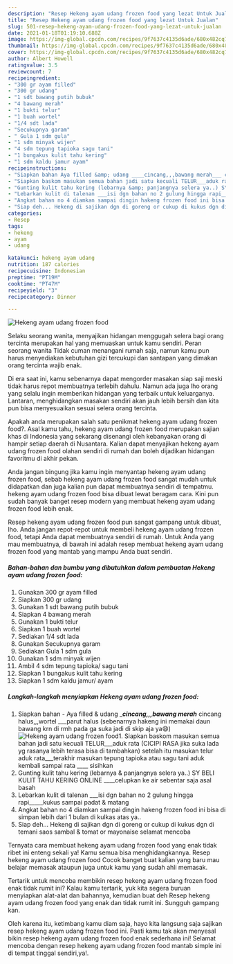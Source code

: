 ```yaml
---
description: "Resep Hekeng ayam udang frozen food yang lezat Untuk Jualan"
title: "Resep Hekeng ayam udang frozen food yang lezat Untuk Jualan"
slug: 501-resep-hekeng-ayam-udang-frozen-food-yang-lezat-untuk-jualan
date: 2021-01-18T01:19:10.688Z
image: https://img-global.cpcdn.com/recipes/9f7637c4135d6ade/680x482cq70/hekeng-ayam-udang-frozen-food-foto-resep-utama.jpg
thumbnail: https://img-global.cpcdn.com/recipes/9f7637c4135d6ade/680x482cq70/hekeng-ayam-udang-frozen-food-foto-resep-utama.jpg
cover: https://img-global.cpcdn.com/recipes/9f7637c4135d6ade/680x482cq70/hekeng-ayam-udang-frozen-food-foto-resep-utama.jpg
author: Albert Howell
ratingvalue: 3.5
reviewcount: 7
recipeingredient:
- "300 gr ayam filled"
- "300 gr udang"
- "1 sdt bawang putih bubuk"
- "4 bawang merah"
- "1 bukti telur"
- "1 buah wortel"
- "1/4 sdt lada"
- "Secukupnya garam"
- " Gula 1 sdm gula"
- "1 sdm minyak wijen"
- "4 sdm tepung tapioka sagu tani"
- "1 bungakus kulit tahu kering"
- "1 sdm kaldu jamur ayam"
recipeinstructions:
- "Siapkan bahan Aya filled &amp; udang ____cincang,,,bawang merah___ cincang halus,,,wortel ___parut halus (sebenarnya hakeng ini memakai daun bawang krn di rmh pada ga suka jadi di skip aja ya😄)"
- "Siapkan baskom masukan semua bahan jadi satu kecuali TELUR___aduk rata (CICIPI RASA jika suka lada yg rasanya lebih terasa bisa di tambahkan) setelah itu masukan telur aduk rata___terakhir masukan tepung tapioka atau sagu tani aduk kembali sampai rata ____ sisihkan"
- "Gunting kulit tahu kering (lebarnya &amp; panjangnya selera ya..) SY BELI KULIT TAHU KERING ONLINE ____celupkan ke air sebentar saja asal basah"
- "Lebarkan kulit di talenan ___isi dgn bahan no 2 gulung hingga rapi_____kukus sampai padat &amp; matang"
- "Angkat bahan no 4 diamkan sampai dingin hakeng frozen food ini bisa di simpan lebih dari 1 bulan di kulkas atas ya.."
- "Siap deh... Hekeng di sajikan dgn di goreng or cukup di kukus dgn di temani saos sambal &amp; tomat or mayonaise selamat mencoba"
categories:
- Resep
tags:
- hekeng
- ayam
- udang

katakunci: hekeng ayam udang 
nutrition: 187 calories
recipecuisine: Indonesian
preptime: "PT19M"
cooktime: "PT47M"
recipeyield: "3"
recipecategory: Dinner

---
```



![Hekeng ayam udang frozen food](https://img-global.cpcdn.com/recipes/9f7637c4135d6ade/680x482cq70/hekeng-ayam-udang-frozen-food-foto-resep-utama.jpg)

Selaku seorang wanita, menyajikan hidangan menggugah selera bagi orang tercinta merupakan hal yang memuaskan untuk kamu sendiri. Peran seorang  wanita Tidak cuman menangani rumah saja, namun kamu pun harus menyediakan kebutuhan gizi tercukupi dan santapan yang dimakan orang tercinta wajib enak.

Di era  saat ini, kamu sebenarnya dapat mengorder masakan siap saji meski tidak harus repot membuatnya terlebih dahulu. Namun ada juga lho orang yang selalu ingin memberikan hidangan yang terbaik untuk keluarganya. Lantaran, menghidangkan masakan sendiri akan jauh lebih bersih dan kita pun bisa menyesuaikan sesuai selera orang tercinta. 



Apakah anda merupakan salah satu penikmat hekeng ayam udang frozen food?. Asal kamu tahu, hekeng ayam udang frozen food merupakan sajian khas di Indonesia yang sekarang disenangi oleh kebanyakan orang di hampir setiap daerah di Nusantara. Kalian dapat menyajikan hekeng ayam udang frozen food olahan sendiri di rumah dan boleh dijadikan hidangan favoritmu di akhir pekan.

Anda jangan bingung jika kamu ingin menyantap hekeng ayam udang frozen food, sebab hekeng ayam udang frozen food sangat mudah untuk didapatkan dan juga kalian pun dapat membuatnya sendiri di tempatmu. hekeng ayam udang frozen food bisa dibuat lewat beragam cara. Kini pun sudah banyak banget resep modern yang membuat hekeng ayam udang frozen food lebih enak.

Resep hekeng ayam udang frozen food pun sangat gampang untuk dibuat, lho. Anda jangan repot-repot untuk membeli hekeng ayam udang frozen food, tetapi Anda dapat membuatnya sendiri di rumah. Untuk Anda yang mau membuatnya, di bawah ini adalah resep membuat hekeng ayam udang frozen food yang mantab yang mampu Anda buat sendiri.

<!--inarticleads1-->

##### Bahan-bahan dan bumbu yang dibutuhkan dalam pembuatan Hekeng ayam udang frozen food:

1. Gunakan 300 gr ayam filled
1. Siapkan 300 gr udang
1. Gunakan 1 sdt bawang putih bubuk
1. Siapkan 4 bawang merah
1. Gunakan 1 bukti telur
1. Siapkan 1 buah wortel
1. Sediakan 1/4 sdt lada
1. Gunakan Secukupnya garam
1. Sediakan  Gula 1 sdm gula
1. Gunakan 1 sdm minyak wijen
1. Ambil 4 sdm tepung tapioka/ sagu tani
1. Siapkan 1 bungakus kulit tahu kering
1. Siapkan 1 sdm kaldu jamur/ ayam




<!--inarticleads2-->

##### Langkah-langkah menyiapkan Hekeng ayam udang frozen food:

1. Siapkan bahan - Aya filled &amp; udang ____cincang,,,bawang merah___ cincang halus,,,wortel ___parut halus (sebenarnya hakeng ini memakai daun bawang krn di rmh pada ga suka jadi di skip aja ya😄)
<img src="https://img-global.cpcdn.com/steps/26868506947947f3/160x128cq70/hekeng-ayam-udang-frozen-food-langkah-memasak-1-foto.jpg" alt="Hekeng ayam udang frozen food">1. Siapkan baskom masukan semua bahan jadi satu kecuali TELUR___aduk rata (CICIPI RASA jika suka lada yg rasanya lebih terasa bisa di tambahkan) setelah itu masukan telur aduk rata___terakhir masukan tepung tapioka atau sagu tani aduk kembali sampai rata ____ sisihkan
1. Gunting kulit tahu kering (lebarnya &amp; panjangnya selera ya..) SY BELI KULIT TAHU KERING ONLINE ____celupkan ke air sebentar saja asal basah
1. Lebarkan kulit di talenan ___isi dgn bahan no 2 gulung hingga rapi_____kukus sampai padat &amp; matang
1. Angkat bahan no 4 diamkan sampai dingin hakeng frozen food ini bisa di simpan lebih dari 1 bulan di kulkas atas ya..
1. Siap deh... Hekeng di sajikan dgn di goreng or cukup di kukus dgn di temani saos sambal &amp; tomat or mayonaise selamat mencoba




Ternyata cara membuat hekeng ayam udang frozen food yang enak tidak ribet ini enteng sekali ya! Kamu semua bisa menghidangkannya. Resep hekeng ayam udang frozen food Cocok banget buat kalian yang baru mau belajar memasak ataupun juga untuk kamu yang sudah ahli memasak.

Tertarik untuk mencoba membikin resep hekeng ayam udang frozen food enak tidak rumit ini? Kalau kamu tertarik, yuk kita segera buruan menyiapkan alat-alat dan bahannya, kemudian buat deh Resep hekeng ayam udang frozen food yang enak dan tidak rumit ini. Sungguh gampang kan. 

Oleh karena itu, ketimbang kamu diam saja, hayo kita langsung saja sajikan resep hekeng ayam udang frozen food ini. Pasti kamu tak akan menyesal bikin resep hekeng ayam udang frozen food enak sederhana ini! Selamat mencoba dengan resep hekeng ayam udang frozen food mantab simple ini di tempat tinggal sendiri,ya!.

